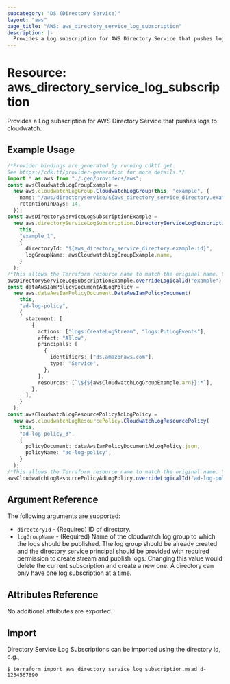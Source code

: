 ```yaml
---
subcategory: "DS (Directory Service)"
layout: "aws"
page_title: "AWS: aws_directory_service_log_subscription"
description: |-
  Provides a Log subscription for AWS Directory Service that pushes logs to cloudwatch.
---
```


# Resource: aws\_directory\_service\_log\_subscription

Provides a Log subscription for AWS Directory Service that pushes logs to cloudwatch.

## Example Usage

```typescript
/*Provider bindings are generated by running cdktf get.
See https://cdk.tf/provider-generation for more details.*/
import * as aws from "./.gen/providers/aws";
const awsCloudwatchLogGroupExample =
  new aws.cloudwatchLogGroup.CloudwatchLogGroup(this, "example", {
    name: "/aws/directoryservice/${aws_directory_service_directory.example.id}",
    retentionInDays: 14,
  });
const awsDirectoryServiceLogSubscriptionExample =
  new aws.directoryServiceLogSubscription.DirectoryServiceLogSubscription(
    this,
    "example_1",
    {
      directoryId: "${aws_directory_service_directory.example.id}",
      logGroupName: awsCloudwatchLogGroupExample.name,
    }
  );
/*This allows the Terraform resource name to match the original name. You can remove the call if you don't need them to match.*/
awsDirectoryServiceLogSubscriptionExample.overrideLogicalId("example");
const dataAwsIamPolicyDocumentAdLogPolicy =
  new aws.dataAwsIamPolicyDocument.DataAwsIamPolicyDocument(
    this,
    "ad-log-policy",
    {
      statement: [
        {
          actions: ["logs:CreateLogStream", "logs:PutLogEvents"],
          effect: "Allow",
          principals: [
            {
              identifiers: ["ds.amazonaws.com"],
              type: "Service",
            },
          ],
          resources: [`\${${awsCloudwatchLogGroupExample.arn}}:*`],
        },
      ],
    }
  );
const awsCloudwatchLogResourcePolicyAdLogPolicy =
  new aws.cloudwatchLogResourcePolicy.CloudwatchLogResourcePolicy(
    this,
    "ad-log-policy_3",
    {
      policyDocument: dataAwsIamPolicyDocumentAdLogPolicy.json,
      policyName: "ad-log-policy",
    }
  );
/*This allows the Terraform resource name to match the original name. You can remove the call if you don't need them to match.*/
awsCloudwatchLogResourcePolicyAdLogPolicy.overrideLogicalId("ad-log-policy");

```

## Argument Reference

The following arguments are supported:

* `directoryId` - (Required) ID of directory.
* `logGroupName` - (Required) Name of the cloudwatch log group to which the logs should be published. The log group should be already created and the directory service principal should be provided with required permission to create stream and publish logs. Changing this value would delete the current subscription and create a new one. A directory can only have one log subscription at a time.

## Attributes Reference

No additional attributes are exported.

## Import

Directory Service Log Subscriptions can be imported using the directory id, e.g.,

```console
$ terraform import aws_directory_service_log_subscription.msad d-1234567890
```
